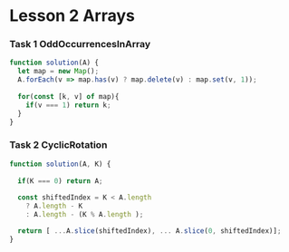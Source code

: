 # Lesson 2 Arrays

### Task 1 OddOccurrencesInArray

```javascript
function solution(A) {
  let map = new Map();
  A.forEach(v => map.has(v) ? map.delete(v) : map.set(v, 1));
    
  for(const [k, v] of map){
    if(v === 1) return k;
  }
}
```

### Task 2 CyclicRotation

```javascript
function solution(A, K) {
    
  if(K === 0) return A;
    
  const shiftedIndex = K < A.length 
    ? A.length - K 
    : A.length - (K % A.length );

  return [ ...A.slice(shiftedIndex), ... A.slice(0, shiftedIndex)];
}
```



